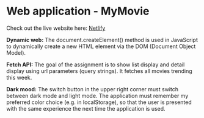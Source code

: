 # Web application - MyMovie


Check out the live website here: [Netlify](https://themovie-db-app.netlify.app/)


**Dynamic web:** The document.createElement() method is used in JavaScript to dynamically create a new HTML element via the DOM (Document Object Model).

**Fetch API:** The goal of the assignment is to show list display and detail display using url parameters (query strings). It fetches all movies trending this week.

**Dark mood:** The switch button in the upper right corner must switch between dark mode and light mode. The application must remember my preferred color choice (e.g. in localStorage), so that the user is presented with the same experience the next time the application is used.

